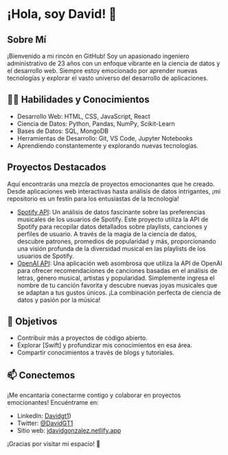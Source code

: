 # ¡Hola, soy David! 👋

## Sobre Mí
¡Bienvenido a mi rincón en GitHub! Soy un apasionado ingeniero administrativo de 23 años con un enfoque vibrante en la ciencia de datos y el desarrollo web. Siempre estoy emocionado por aprender nuevas tecnologías y explorar el vasto universo del desarrollo de aplicaciones.

## 👨‍💻 Habilidades y Conocimientos
- Desarrollo Web: HTML, CSS, JavaScript, React
- Ciencia de Datos: Python, Pandas, NumPy, Scikit-Learn
- Bases de Datos: SQL, MongoDB
- Herramientas de Desarrollo: Git, VS Code, Jupyter Notebooks
- Aprendiendo constantemente y explorando nuevas tecnologías.

## Proyectos Destacados
Aquí encontrarás una mezcla de proyectos emocionantes que he creado. Desde aplicaciones web interactivas hasta análisis de datos intrigantes, ¡mi repositorio es un festín para los entusiastas de la tecnología!

- [Spotify API](https://github.com/DeiviGT1/spotify.git): Un análisis de datos fascinante sobre las preferencias musicales de los usuarios de Spotify. Este proyecto utiliza la API de Spotify para recopilar datos detallados sobre playlists, canciones y perfiles de usuario. A través de la magia de la ciencia de datos, descubre patrones, promedios de popularidad y más, proporcionando una visión profunda de la diversidad musical en las playlists de los usuarios de Spotify.
- [OpenAI API](https://github.com/DeiviGT1/openaiAPI.git): Una aplicación web asombrosa que utiliza la API de OpenAI para ofrecer recomendaciones de canciones basadas en el análisis de letras, género musical, artistas y popularidad. Simplemente ingresa el nombre de tu canción favorita y descubre nuevas joyas musicales que se adaptan a tus gustos únicos. ¡La combinación perfecta de ciencia de datos y pasión por la música!

## 🚀 Objetivos
- Contribuir más a proyectos de código abierto.
- Explorar [Swift] y profundizar mis conocimientos en esa área.
- Compartir conocimientos a través de blogs y tutoriales.

## 📫 Conectemos
¡Me encantaría conectarme contigo y colaborar en proyectos emocionantes! Encuéntrame en:

- LinkedIn: [Davidgt1](https://www.linkedin.com/in/davidgt1/))
- Twitter: [@DavidGT1](tu_twitter)
- Sitio web: [jdavidgonzalez.netlify.app](https://jdavidgonzalez.netlify.app/#)

¡Gracias por visitar mi espacio! 🌟
